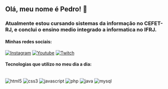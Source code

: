 
## Olá, meu nome é Pedro! 👋

### Atualmente estou cursando sistemas da informação no CEFET-RJ, e conclui o ensino medio integrado a informatica no IFRJ.

#### Minhas redes sociais:



[![Instagram](https://img.shields.io/badge/Instagram-E4405F?style=for-the-badge&logo=instagram&logoColor=white)](https://www.instagram.com/pedrosampaiob4/?show_story_unavailable=1)
[![Youtube](https://img.shields.io/badge/YouTube-FF0000?style=for-the-badge&logo=youtube&logoColor=white)](https://www.youtube.com/@pbs1097)
[![Twitch](https://img.shields.io/badge/Twitch-9146FF?style=for-the-badge&logo=twitch&logoColor=white)](https://www.twitch.tv/pbs040)


#### Tecnologias que utilizo no meu dia a dia:
<div style="display: inline_block"><br/>
    <img align="center" alt="html5" src="https://img.shields.io/badge/HTML5-E34F26?style=for-the-badge&logo=html5&logoColor=white">
    <img align="center" alt="css3" src="https://img.shields.io/badge/CSS3-1572B6?style=for-the-badge&logo=css3&logoColor=white">
    <img align="center" alt="javascript" src="https://img.shields.io/badge/JavaScript-F7DF1E?style=for-the-badge&logo=javascript&logoColor=black">
    <img align="center" alt="php" src="https://img.shields.io/badge/PHP-777BB4?style=for-the-badge&logo=php&logoColor=white">
     <img align="center" alt="java" src="https://img.shields.io/badge/Java-ED8B00?style=for-the-badge&logo=openjdk&logoColor=white">
     <img align="center" alt="mysql" src="https://img.shields.io/badge/MySQL-00000F?style=for-the-badge&logo=mysql&logoColor=white">
</div>
